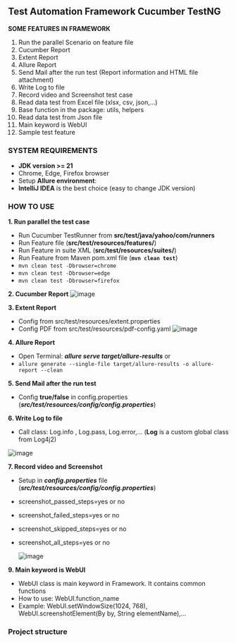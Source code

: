 
## Test Automation Framework Cucumber TestNG ##
**SOME FEATURES IN FRAMEWORK**

1. Run the parallel Scenario on feature file
2. Cucumber Report
3. Extent Report
4. Allure Report
5. Send Mail after the run test (Report information and HTML file attachment)
6. Write Log to file
7. Record video and Screenshot test case
8. Read data test from Excel file (xlsx, csv, json,...)
9. Base function in the package: utils, helpers
10. Read data test from Json file
11. Main keyword is WebUI
12. Sample test feature

### **SYSTEM REQUIREMENTS**

- **JDK version >= 21**
- Chrome, Edge, Firefox browser
- Setup **Allure environment**:
- **IntelliJ IDEA** is the best choice (easy to change JDK version)



### **HOW TO USE**

**1. Run parallel the test case**

- Run Cucumber TestRunner from **src/test/java/yahoo/com/runners**
- Run Feature file (**src/test/resources/features/**)
- Run Feature in suite XML (**src/test/resources/suites/**)
- Run Feature from Maven pom.xml file
  (**```mvn clean test```**)
- ```mvn clean test -Dbrowser=chrome```
- ```mvn clean test -Dbrowser=edge```
- ```mvn clean test -Dbrowser=firefox```



**2. Cucumber Report**
![image](https://github.com/user-attachments/assets/f1b5de41-1c65-4487-ac1f-af258d6ffb3d)


**3. Extent Report**

- Config from src/test/resources/extent.properties
- Config PDF from src/test/resources/pdf-config.yaml
![image](https://github.com/user-attachments/assets/ae526626-e936-4116-b570-1ab94ca2212b)


**4. Allure Report**

- Open Terminal: **_allure serve target/allure-results_**
or
- ```allure generate --single-file target/allure-results -o allure-report --clean```


**5. Send Mail after the run test**

- Config **true/false** in config.properties
  (**_src/test/resources/config/config.properties_**)

**6. Write Log to file**

- Call class: Log.info , Log.pass, Log.error,... (**Log** is a custom global class from Log4j2)

![image](https://github.com/user-attachments/assets/3a15a6b1-17bf-4225-9ddc-24bd78704e6d)


**7. Record video and Screenshot**

- Setup in **_config.properties_** file
  (**_src/test/resources/config/config.properties_**)
- screenshot_passed_steps=yes or no
- screenshot_failed_steps=yes or no
- screenshot_skipped_steps=yes or no
- screenshot_all_steps=yes or no

  ![image](https://user-images.githubusercontent.com/87883620/161657881-5235139a-9982-43c0-ac37-09f22fff1206.png)

**9. Main keyword is WebUI**

- WebUI class is main keyword in Framework. It contains common functions
- How to use: WebUI.function_name
- Example: WebUI.setWindowSize(1024, 768), WebUI.screenshotElement(By by, String elementName),...

### Project structure
```

```
